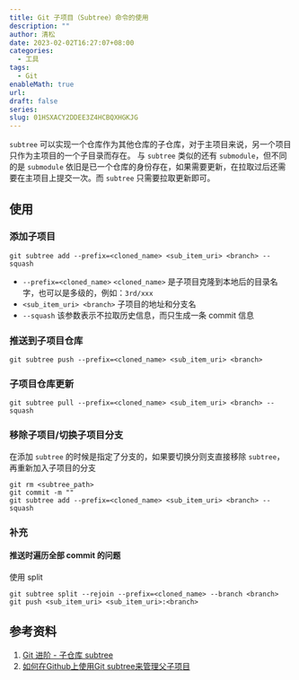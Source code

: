 ```yaml
---
title: Git 子项目（Subtree）命令的使用
description: ""
author: 清松
date: 2023-02-02T16:27:07+08:00
categories:
  - 工具
tags:
  - Git
enableMath: true
url: 
draft: false
series: 
slug: 01HSXACY2DDEE3Z4HCBQXHGKJG
---
```

`subtree` 可以实现一个仓库作为其他仓库的子仓库，对于主项目来说，另一个项目只作为主项目的一个子目录而存在。
与 `subtree` 类似的还有 `submodule`，但不同的是 `submodule` 依旧是已一个仓库的身份存在，如果需要更新，在拉取过后还需要在主项目上提交一次。而 `subtree` 只需要拉取更新即可。
## 使用
### 添加子项目
```
git subtree add --prefix=<cloned_name> <sub_item_uri> <branch> --squash
```
*   `--prefix=<cloned_name>` `<cloned_name>` 是子项目克隆到本地后的目录名字，也可以是多级的，例如：`3rd/xxx`
*   `<sub_item_uri> <branch>` 子项目的地址和分支名
*   `--squash` 该参数表示不拉取历史信息，而只生成一条 commit 信息
### 推送到子项目仓库
```
git subtree push --prefix=<cloned_name> <sub_item_uri> <branch>
```
### 子项目仓库更新
```
git subtree pull --prefix=<cloned_name> <sub_item_uri> <branch> --squash
```
### 移除子项目/切换子项目分支
在添加 `subtree` 的时候是指定了分支的，如果要切换分则支直接移除 `subtree`，再重新加入子项目的分支
```
git rm <subtree_path>
git commit -m ""
git subtree add --prefix=<cloned_name> <sub_item_uri> <branch> --squash
```
### 补充
#### 推送时遍历全部 commit 的问题
使用 split
```
git subtree split --rejoin --prefix=<cloned_name> --branch <branch>
git push <sub_item_uri> <sub_item_uri>:<branch>
```
## 参考资料
1.  [Git 进阶 - 子仓库 subtree](https://www.jianshu.com/p/e9f6ff4e09dc)   
2.  [如何在Github上使用Git subtree来管理父子项目](https://segmentfault.com/a/1190000009695399)   

